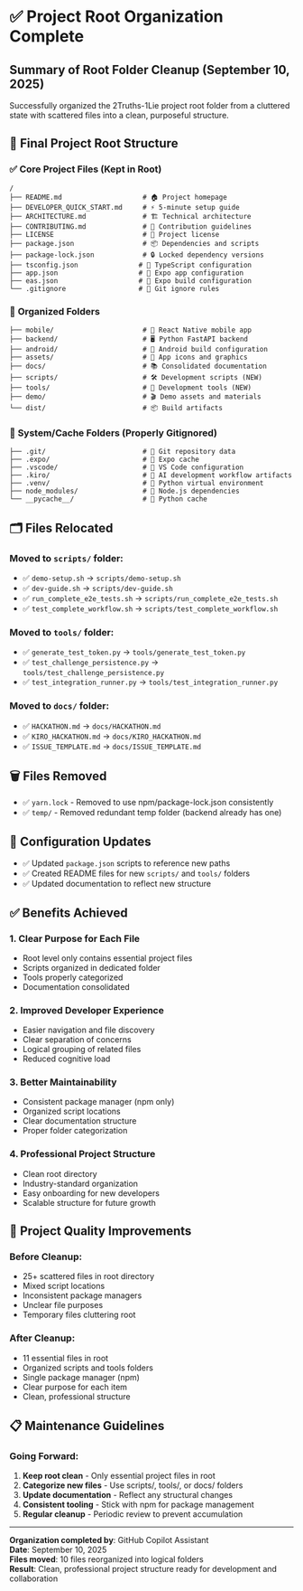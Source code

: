 # ✅ Project Root Organization Complete

## Summary of Root Folder Cleanup (September 10, 2025)

Successfully organized the 2Truths-1Lie project root folder from a cluttered state with scattered files into a clean, purposeful structure.

## 🎯 Final Project Root Structure

### ✅ **Core Project Files** (Kept in Root)
```
/
├── README.md                    # 🏠 Project homepage  
├── DEVELOPER_QUICK_START.md     # ⚡ 5-minute setup guide
├── ARCHITECTURE.md              # 🏗 Technical architecture
├── CONTRIBUTING.md              # 🤝 Contribution guidelines
├── LICENSE                      # 📄 Project license
├── package.json                 # 📦 Dependencies and scripts
├── package-lock.json            # 🔒 Locked dependency versions
├── tsconfig.json               # 📝 TypeScript configuration
├── app.json                    # 📱 Expo app configuration
├── eas.json                    # 🚀 Expo build configuration
└── .gitignore                  # 🚫 Git ignore rules
```

### 📁 **Organized Folders**
```
├── mobile/                      # 📱 React Native mobile app
├── backend/                     # 🖥 Python FastAPI backend
├── android/                     # 🤖 Android build configuration
├── assets/                      # 🎨 App icons and graphics
├── docs/                        # 📚 Consolidated documentation
├── scripts/                     # 🛠 Development scripts (NEW)
├── tools/                       # 🔧 Development tools (NEW)
├── demo/                        # 🎬 Demo assets and materials
└── dist/                        # 📦 Build artifacts
```

### 🔧 **System/Cache Folders** (Properly Gitignored)
```
├── .git/                        # 📁 Git repository data
├── .expo/                       # 📁 Expo cache
├── .vscode/                     # 📁 VS Code configuration
├── .kiro/                       # 📁 AI development workflow artifacts
├── .venv/                       # 📁 Python virtual environment
├── node_modules/                # 📁 Node.js dependencies
└── __pycache__/                 # 📁 Python cache
```

## 🗂 **Files Relocated**

### Moved to `scripts/` folder:
- ✅ `demo-setup.sh` → `scripts/demo-setup.sh`
- ✅ `dev-guide.sh` → `scripts/dev-guide.sh`
- ✅ `run_complete_e2e_tests.sh` → `scripts/run_complete_e2e_tests.sh`
- ✅ `test_complete_workflow.sh` → `scripts/test_complete_workflow.sh`

### Moved to `tools/` folder:
- ✅ `generate_test_token.py` → `tools/generate_test_token.py`
- ✅ `test_challenge_persistence.py` → `tools/test_challenge_persistence.py`
- ✅ `test_integration_runner.py` → `tools/test_integration_runner.py`

### Moved to `docs/` folder:
- ✅ `HACKATHON.md` → `docs/HACKATHON.md`
- ✅ `KIRO_HACKATHON.md` → `docs/KIRO_HACKATHON.md`
- ✅ `ISSUE_TEMPLATE.md` → `docs/ISSUE_TEMPLATE.md`

## 🗑 **Files Removed**
- ✅ `yarn.lock` - Removed to use npm/package-lock.json consistently
- ✅ `temp/` - Removed redundant temp folder (backend already has one)

## 📝 **Configuration Updates**
- ✅ Updated `package.json` scripts to reference new paths
- ✅ Created README files for new `scripts/` and `tools/` folders
- ✅ Updated documentation to reflect new structure

## ✅ **Benefits Achieved**

### 1. **Clear Purpose for Each File**
- Root level only contains essential project files
- Scripts organized in dedicated folder
- Tools properly categorized
- Documentation consolidated

### 2. **Improved Developer Experience**
- Easier navigation and file discovery
- Clear separation of concerns
- Logical grouping of related files
- Reduced cognitive load

### 3. **Better Maintainability**
- Consistent package manager (npm only)
- Organized script locations
- Clear documentation structure
- Proper folder categorization

### 4. **Professional Project Structure**
- Clean root directory
- Industry-standard organization
- Easy onboarding for new developers
- Scalable structure for future growth

## 🎯 **Project Quality Improvements**

### Before Cleanup:
- 25+ scattered files in root directory
- Mixed script locations
- Inconsistent package managers
- Unclear file purposes
- Temporary files cluttering root

### After Cleanup:
- 11 essential files in root
- Organized scripts and tools folders
- Single package manager (npm)
- Clear purpose for each item
- Clean, professional structure

## 📋 **Maintenance Guidelines**

### Going Forward:
1. **Keep root clean** - Only essential project files in root
2. **Categorize new files** - Use scripts/, tools/, or docs/ folders
3. **Update documentation** - Reflect any structural changes
4. **Consistent tooling** - Stick with npm for package management
5. **Regular cleanup** - Periodic review to prevent accumulation

---

**Organization completed by**: GitHub Copilot Assistant  
**Date**: September 10, 2025  
**Files moved**: 10 files reorganized into logical folders  
**Result**: Clean, professional project structure ready for development and collaboration
